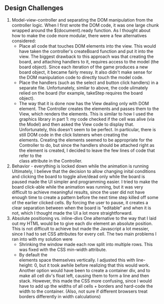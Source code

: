 Design Challenges
---

1. Model-view-controller and separating the DOM manipulation from the controller logic.
	When I first wrote the DOM code, it was one large chunk wrapped around the $(document).ready function. As I thought about how to make the code more modular, there were a few alternatives considered:
	* Place all code that touches DOM elements into the view. This would have taken the controller's createBoard function and put it into the view. The biggest drawback to this approach was that creating the board, and attaching handlers to it, requires access to the model (the board object). Since each iteration of the game produces a new board object, it became fairly messy. It also didn't make sense for the DOM manipulation code to directly touch the model code.
	* Place the handlers (such as the select and button click handlers) in a separate file. Unfortunately, similar to above, the code ulimately relied on the board (for example, takeStep requires the board object).
	* The way that it is done now has the View dealing only with DOM element. The Controller creates the elements and passes them to the View, which renders the elements. This is similar to how I used the graphics library in part 1: my code checked if the cell was alive (via the Model) and then asked the View code to display that.
	Unfortunately, this doesn't seem to be perfect. In particular, there is still DOM code in the click listeners when creating the <div> elements. Creating the elements seemed to be appropriate for the Controller to do, but since the handlers should be attached right as the element is created, I decided to leave the few lines of code that refer to the <div> class attribute in the Controller.
2. Behavior - everything is locked down while the animation is running
	Ultimately, I believe that the decision to allow changing inital conditions and clicking the board to toggle alive/dead only while the board is paused made the UI simpler and programming easier. I tried to make the board click-able while the animation was running, but it was very difficult to achieve meaningful results, since the user did not have enough time to create a pattern before the next time step killed off some of the earlier clicked cells. By forcing the user to pause, it creates a clear separation between when the board is "editable" and when it is not, which I thought made the UI a lot more straightforward.
3. Absolute positioning vs. inline-divs
	One alternative to the way that I laid out my HTML would be to give each div element an absolute position. This is not difficult to achieve but made the Javascript a lot messier, since I had to set CSS attributes for every cell. The two main problems I ran into with my solution were
	* Shrinking the window made each row split into multiple rows. This was fixed with the CSS min-width attribute.
	* By default the <div> elements space themselves vertically. I adjusted this with line-height: 0, but it took awhile before realizing that this would work.
	Another option would have been to create a container div, and to make all cell div's float left, causing them to form a line and then stack. However, this made the CSS more confusing, since I would have to add up the widths of all cells + borders and hard-code the width to the container. (Also, not sure if different browsers treat borders differently in width calculations)



